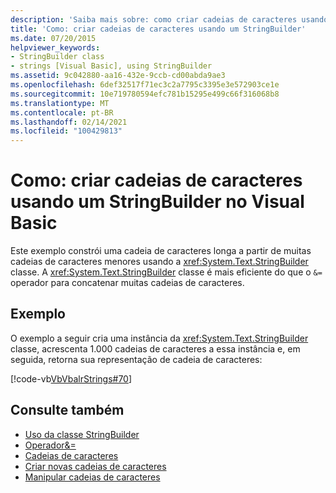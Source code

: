 ```yaml
---
description: 'Saiba mais sobre: como criar cadeias de caracteres usando um StringBuilder no Visual Basic'
title: 'Como: criar cadeias de caracteres usando um StringBuilder'
ms.date: 07/20/2015
helpviewer_keywords:
- StringBuilder class
- strings [Visual Basic], using StringBuilder
ms.assetid: 9c042880-aa16-432e-9ccb-cd00abda9ae3
ms.openlocfilehash: 6def32517f71ec3c2a7795c3395e3e572903ce1e
ms.sourcegitcommit: 10e719780594efc781b15295e499c66f316068b8
ms.translationtype: MT
ms.contentlocale: pt-BR
ms.lasthandoff: 02/14/2021
ms.locfileid: "100429813"
---
```

# <a name="how-to-create-strings-using-a-stringbuilder-in-visual-basic"></a>Como: criar cadeias de caracteres usando um StringBuilder no Visual Basic

Este exemplo constrói uma cadeia de caracteres longa a partir de muitas cadeias de caracteres menores usando a <xref:System.Text.StringBuilder> classe. A <xref:System.Text.StringBuilder> classe é mais eficiente do que o `&=` operador para concatenar muitas cadeias de caracteres.

## <a name="example"></a>Exemplo

O exemplo a seguir cria uma instância da <xref:System.Text.StringBuilder> classe, acrescenta 1.000 cadeias de caracteres a essa instância e, em seguida, retorna sua representação de cadeia de caracteres:

 [!code-vb[VbVbalrStrings#70](~/samples/snippets/visualbasic/VS_Snippets_VBCSharp/VbVbalrStrings/VB/Class2.vb#70)]

## <a name="see-also"></a>Consulte também

- [Uso da classe StringBuilder](../../../../standard/base-types/stringbuilder.md)
- [ Operador&=](../../../language-reference/operators/and-assignment-operator.md)
- [Cadeias de caracteres](index.md)
- [Criar novas cadeias de caracteres](../../../../standard/base-types/creating-new.md)
- [Manipular cadeias de caracteres](../../../../standard/base-types/best-practices-strings.md)
